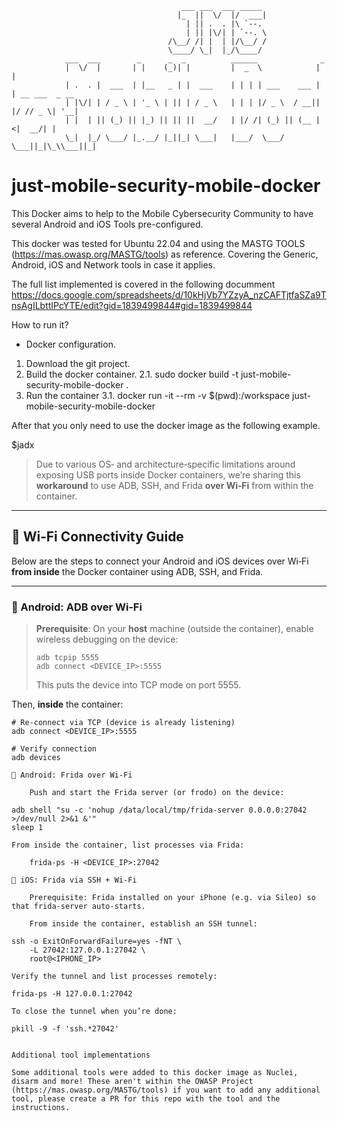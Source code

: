 ```
                                      ___ ___  ___ _____                             
                                     |_  ||  \/  |/  ___|                            
                                       | || .  . |\ `--.                             
                                       | || |\/| | `--. \                            
                                   /\__/ /| |  | |/\__/ /                            
                                   \____/ \_|  |_/\____/                             
            ___  ___        _      _  _          ______              _               
            |  \/  |       | |    (_)| |         |  _  \            | |              
            | .  . |  ___  | |__   _ | |  ___    | | | | ___    ___ | | __ ___  _ __ 
            | |\/| | / _ \ | '_ \ | || | / _ \   | | | |/ _ \  / __|| |/ // _ \| '__|
            | |  | || (_) || |_) || || ||  __/   | |/ /| (_) || (__ |   <|  __/| |   
            \_|  |_/ \___/ |_.__/ |_||_| \___|   |___/  \___/  \___||_|\_\\___||_|   
```                                                

# just-mobile-security-mobile-docker
This Docker aims to help to the Mobile Cybersecurity Community to have several Android and iOS Tools pre-configured.

This docker was tested for Ubuntu 22.04 and using the MASTG TOOLS (https://mas.owasp.org/MASTG/tools) as reference. Covering the Generic, Android, iOS and Network tools in case it applies.


The full list implemented is covered in the following documment https://docs.google.com/spreadsheets/d/10kHjVb7YZzyA_nzCAFTjtfaSZa9TnsAgILbttIPcYTE/edit?gid=1839499844#gid=1839499844 

How to run it?

* Docker configuration.

1. Download the git project.
2. Build the docker container.
2.1. sudo docker build -t just-mobile-security-mobile-docker .
3. Run the container
3.1. docker run -it --rm -v $(pwd):/workspace just-mobile-security-mobile-docker	

After that you only need to use the docker image as the following example.

$jadx

> Due to various OS‑ and architecture‑specific limitations around exposing USB ports inside Docker containers, we’re sharing this **workaround** to use ADB, SSH, and Frida **over Wi‑Fi** from within the container.

---

## 🚀 Wi‑Fi Connectivity Guide

Below are the steps to connect your Android and iOS devices over Wi‑Fi **from inside** the Docker container using ADB, SSH, and Frida.

---

### 🔌 Android: ADB over Wi‑Fi

> **Prerequisite**: On your **host** machine (outside the container), enable wireless debugging on the device:
> ```
> adb tcpip 5555
> adb connect <DEVICE_IP>:5555
> ```
> This puts the device into TCP mode on port 5555.

Then, **inside** the container:
```
# Re-connect via TCP (device is already listening)
adb connect <DEVICE_IP>:5555

# Verify connection
adb devices

🐉 Android: Frida over Wi‑Fi

    Push and start the Frida server (or frodo) on the device:

adb shell "su -c 'nohup /data/local/tmp/frida-server 0.0.0.0:27042 >/dev/null 2>&1 &'"
sleep 1

From inside the container, list processes via Frida:

    frida-ps -H <DEVICE_IP>:27042

🍏 iOS: Frida via SSH + Wi‑Fi

    Prerequisite: Frida installed on your iPhone (e.g. via Sileo) so that frida-server auto-starts.

    From inside the container, establish an SSH tunnel:

ssh -o ExitOnForwardFailure=yes -fNT \
    -L 27042:127.0.0.1:27042 \
    root@<IPHONE_IP>

Verify the tunnel and list processes remotely:

frida-ps -H 127.0.0.1:27042

To close the tunnel when you’re done:

pkill -9 -f 'ssh.*27042'


Additional tool implementations

Some additional tools were added to this docker image as Nuclei, disarm and more! These aren't within the OWASP Project (https://mas.owasp.org/MASTG/tools) if you want to add any additional tool, please create a PR for this repo with the tool and the instructions.
